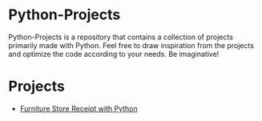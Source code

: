 # Python-Projects

Python-Projects is a repository that contains a collection of projects primarily made with Python. Feel free to draw inspiration from the projects and optimize the code according to your needs. Be imaginative!

# Projects

- [Furniture Store Receipt with Python](https://github.com/developpeurpython/python-projects/tree/main/furniture-store-receipt-with-python)


